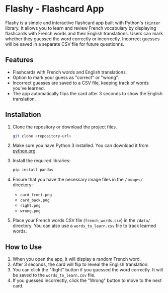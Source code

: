 # Flashy - Flashcard App

Flashy is a simple and interactive flashcard app built with Python's `tkinter` library. It allows you to learn and review French vocabulary by displaying flashcards with French words and their English translations. Users can mark whether they guessed the word correctly or incorrectly. Incorrect guesses will be saved in a separate CSV file for future questionns.

## Features
- Flashcards with French words and English translations.
- Option to mark your guess as "correct" or "wrong".
- Incorrect guesses are saved to a CSV file, keeping track of words you've learned.
- The app automatically flips the card after 3 seconds to show the English translation.

## Installation

1. Clone the repository or download the project files.

    ```bash
    git clone <repository-url>
    ```

2. Make sure you have Python 3 installed. You can download it from [python.org](https://www.python.org/).

3. Install the required libraries:

    ```bash
    pip install pandas
    ```

4. Ensure that you have the necessary image files in the `/images/` directory:
    - `card_front.png`
    - `card_back.png`
    - `right.png`
    - `wrong.png`

5. Place your French words CSV file (`french_words.csv`) in the `/data/` directory. You can also use a `words_to_learn.csv` file to track learned words.

## How to Use

1. When you open the app, it will display a random French word.
2. After 3 seconds, the card will flip to reveal the English translation.
3. You can click the "Right" button if you guessed the word correctly. It will be saved to the `words_to_learn.csv` file.
4. If you guessed incorrectly, click the "Wrong" button to move to the next card.


